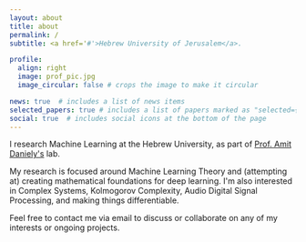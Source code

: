 ```yaml
---
layout: about
title: about
permalink: /
subtitle: <a href='#'>Hebrew University of Jerusalem</a>. 

profile:
  align: right
  image: prof_pic.jpg
  image_circular: false # crops the image to make it circular

news: true  # includes a list of news items
selected_papers: true # includes a list of papers marked as "selected={true}"
social: true  # includes social icons at the bottom of the page
---
```

I research Machine Learning at the Hebrew University, as part of [Prof. Amit Daniely's](https://www.cs.huji.ac.il/w~amitd/) lab.

My research is focused around Machine Learning Theory and (attempting at) creating mathematical foundations for deep learning.
I'm also interested in Complex Systems, Kolmogorov Complexity, Audio Digital Signal Processing, and making things differentiable.

Feel free to contact me via email to discuss or collaborate on any of my interests or ongoing projects.

  

